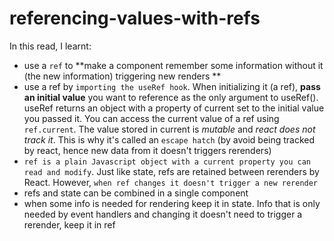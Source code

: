 # referencing-values-with-refs

In this read, I learnt:

- use a `ref` to **make a component remember some information without it (the new information) triggering new renders
  **
- use a ref by `importing the useRef hook`. When initializing it (a ref), **pass an initial value** you want to reference as the only argument to useRef(). useRef returns an object with a property of current set to the initial value you passed it. You can access the current value of a ref using `ref.current`. The value stored in current is _mutable_ and _react does not track it_. This is why it's called an `escape hatch` (by avoid being tracked by react, hence new data from it doesn't triggers rerenders)
- `ref is a plain Javascript object with a current property you can read and modify`. Just like state, refs are retained between rerenders by React. However, `when ref changes it doesn't trigger a new rerender`
- refs and state can be combined in a single component
- when some info is needed for rendering keep it in state. Info that is only needed by event handlers and changing it doesn't need to trigger a rerender, keep it in ref
